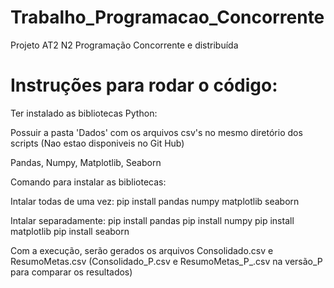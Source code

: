 # Trabalho_Programacao_Concorrente
Projeto AT2 N2 Programação Concorrente e distribuída


# Instruções para rodar o código:

Ter instalado as bibliotecas Python: 

Possuir a pasta 'Dados' com os arquivos csv's no mesmo diretório dos scripts (Nao estao disponiveis no Git Hub)

Pandas, Numpy, Matplotlib, Seaborn


Comando para instalar as bibliotecas:

Intalar todas de uma vez:
pip install pandas numpy matplotlib seaborn

Intalar separadamente:
pip install pandas
pip install numpy
pip install matplotlib
pip install seaborn

Com a execução, serão gerados os arquivos Consolidado.csv e ResumoMetas.csv (Consolidado_P.csv e ResumoMetas_P_.csv na versão_P para comparar os resultados)